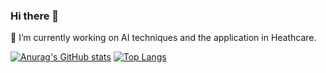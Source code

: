 ### Hi there 👋
🔭 I’m currently working on AI techniques and the application in Heathcare.

[![Anurag's GitHub stats](https://github-readme-stats.vercel.app/api?username=mingheshen&show_icons=true)](https://github.com/anuraghazra/github-readme-stats)
[![Top Langs](https://github-readme-stats.vercel.app/api/top-langs/?username=mingheshen)](https://github.com/anuraghazra/github-readme-stats)
